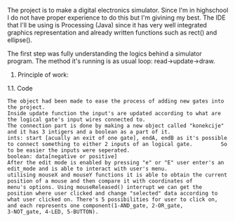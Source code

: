 The project is to make a digital electronics simulator. Since I'm in highschool I do not have proper experience to do this but I'm givining
my best. The IDE that I'll be using is Processing (Java) since it has very well integrated graphics representation and already written 
functions such as rect() and ellipse().

The first step was fully understanding the logics behind a simulator program. The method it's running is as usual loop: read->update->draw.

1. Principle of work:

  1.1.  Code
 
    The object had been made to ease the process of adding new gates into the project.
    Inside update function the input's are updated according to what are the logical gate's input wires connected to.
    The connection part is done by making a new object called "konekcije" and it has 3 intigers and a boolean as a part of it.
    ints: start [acually an exit of one gate], endA, endB as it's possible to connect something to either 2 inputs of an logical gate.         So to be easier the inputs were seperated.
    boolean: data[negative or positive]
    After the edit mode is enabled by pressing "e" or "E" user enter's an edit_mode and is able to interact with user's menu.
    utilising mouseX and mouseY functions it is able to obtain the current position of a mouse and then compare it with coordinates of  
    menu's options. Using mouseReleased() interrupt we can get the position where user clicked and change "selected" data according to         what user clicked on. There's 5 possibilities for user to click on, and each represents one component(1-AND_gate, 2-OR_gate, 
    3-NOT_gate, 4-LED, 5-BUTTON).
    
